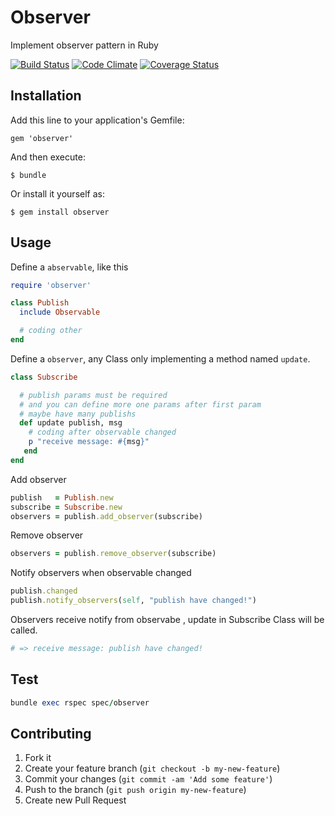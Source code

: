 # Observer

Implement observer pattern in Ruby

[![Build Status](https://travis-ci.org/simlegate/observer.png?branch=master)](https://travis-ci.org/simlegate/observer)  [![Code Climate](https://codeclimate.com/github/simlegate/observer.png)](https://codeclimate.com/github/simlegate/observer)  [![Coverage Status](https://coveralls.io/repos/simlegate/observer/badge.png)](https://coveralls.io/r/simlegate/observer)

## Installation

Add this line to your application's Gemfile:

    gem 'observer'

And then execute:

    $ bundle

Or install it yourself as:

    $ gem install observer

## Usage

Define a `abservable`, like this
```ruby
require 'observer'

class Publish
  include Observable

  # coding other
end
```

Define a `observer`, any Class only implementing a method named `update`.

```ruby  
class Subscribe

  # publish params must be required
  # and you can define more one params after first param
  # maybe have many publishs
  def update publish, msg
    # coding after observable changed
    p "receive message: #{msg}"
   end
end
```
Add observer
```ruby
publish   = Publish.new
subscribe = Subscribe.new
observers = publish.add_observer(subscribe)
```
Remove observer
```ruby
observers = publish.remove_observer(subscribe)
```
Notify observers when observable changed
```ruby
publish.changed
publish.notify_observers(self, "publish have changed!")
```
Observers receive notify from observabe , update in Subscribe Class will be called.  
```ruby
# => receive message: publish have changed!
```

## Test

```ruby
bundle exec rspec spec/observer
```
## Contributing

1. Fork it
2. Create your feature branch (`git checkout -b my-new-feature`)
3. Commit your changes (`git commit -am 'Add some feature'`)
4. Push to the branch (`git push origin my-new-feature`)
5. Create new Pull Request
